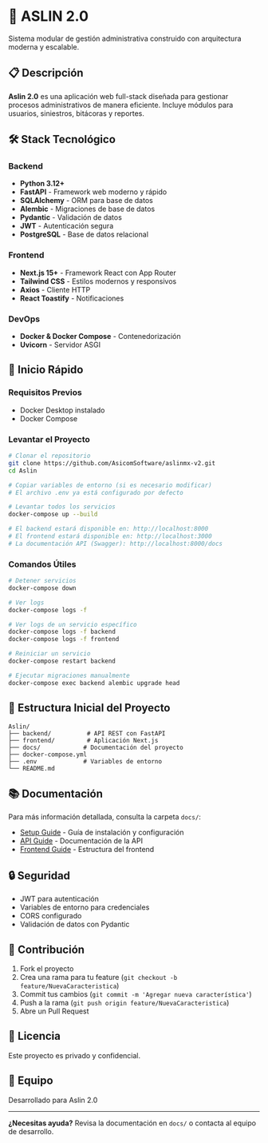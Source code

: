 # 🚀 ASLIN 2.0

Sistema modular de gestión administrativa construido con arquitectura moderna y escalable.

## 📋 Descripción

**Aslin 2.0** es una aplicación web full-stack diseñada para gestionar procesos administrativos de manera eficiente. Incluye módulos para usuarios, siniestros, bitácoras y reportes.

## 🛠️ Stack Tecnológico

### Backend
- **Python 3.12+**
- **FastAPI** - Framework web moderno y rápido
- **SQLAlchemy** - ORM para base de datos
- **Alembic** - Migraciones de base de datos
- **Pydantic** - Validación de datos
- **JWT** - Autenticación segura
- **PostgreSQL** - Base de datos relacional

### Frontend
- **Next.js 15+** - Framework React con App Router
- **Tailwind CSS** - Estilos modernos y responsivos
- **Axios** - Cliente HTTP
- **React Toastify** - Notificaciones

### DevOps
- **Docker & Docker Compose** - Contenedorización
- **Uvicorn** - Servidor ASGI

## 🚀 Inicio Rápido

### Requisitos Previos
- Docker Desktop instalado
- Docker Compose

### Levantar el Proyecto

```bash
# Clonar el repositorio
git clone https://github.com/AsicomSoftware/aslinmx-v2.git
cd Aslin

# Copiar variables de entorno (si es necesario modificar)
# El archivo .env ya está configurado por defecto

# Levantar todos los servicios
docker-compose up --build

# El backend estará disponible en: http://localhost:8000
# El frontend estará disponible en: http://localhost:3000
# La documentación API (Swagger): http://localhost:8000/docs
```

### Comandos Útiles

```bash
# Detener servicios
docker-compose down

# Ver logs
docker-compose logs -f

# Ver logs de un servicio específico
docker-compose logs -f backend
docker-compose logs -f frontend

# Reiniciar un servicio
docker-compose restart backend

# Ejecutar migraciones manualmente
docker-compose exec backend alembic upgrade head
```

## 📁 Estructura Inicial del Proyecto

```
Aslin/
├── backend/          # API REST con FastAPI
├── frontend/         # Aplicación Next.js
├── docs/            # Documentación del proyecto
├── docker-compose.yml
├── .env             # Variables de entorno
└── README.md
```

## 📚 Documentación

Para más información detallada, consulta la carpeta `docs/`:

- [Setup Guide](./docs/SETUP.md) - Guía de instalación y configuración
- [API Guide](./docs/API_GUIDE.md) - Documentación de la API
- [Frontend Guide](./docs/FRONT_GUIDE.md) - Estructura del frontend

## 🔒 Seguridad

- JWT para autenticación
- Variables de entorno para credenciales
- CORS configurado
- Validación de datos con Pydantic

## 🤝 Contribución

1. Fork el proyecto
2. Crea una rama para tu feature (`git checkout -b feature/NuevaCaracteristica`)
3. Commit tus cambios (`git commit -m 'Agregar nueva característica'`)
4. Push a la rama (`git push origin feature/NuevaCaracteristica`)
5. Abre un Pull Request

## 📄 Licencia

Este proyecto es privado y confidencial.

## 👥 Equipo

Desarrollado para Aslin 2.0

---

**¿Necesitas ayuda?** Revisa la documentación en `docs/` o contacta al equipo de desarrollo.

